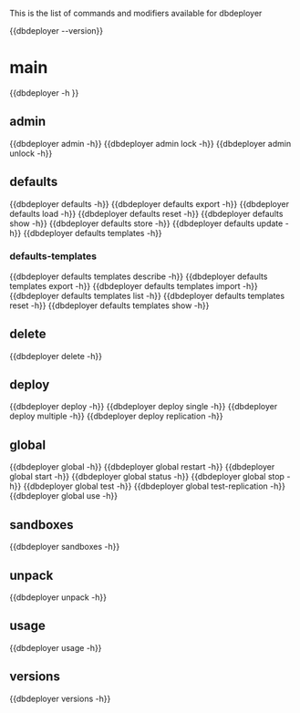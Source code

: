 This is the list of commands and modifiers available for dbdeployer

{{dbdeployer --version}}
# main
{{dbdeployer -h }}

## admin

{{dbdeployer admin -h}}
{{dbdeployer admin lock -h}}
{{dbdeployer admin unlock -h}}

## defaults
{{dbdeployer defaults -h}}
{{dbdeployer defaults export -h}}
{{dbdeployer defaults load -h}}
{{dbdeployer defaults reset -h}}
{{dbdeployer defaults show -h}}
{{dbdeployer defaults store -h}}
{{dbdeployer defaults update -h}}
{{dbdeployer defaults templates -h}}

### defaults-templates
{{dbdeployer defaults templates describe -h}}
{{dbdeployer defaults templates export -h}}
{{dbdeployer defaults templates import -h}}
{{dbdeployer defaults templates list -h}}
{{dbdeployer defaults templates reset -h}}
{{dbdeployer defaults templates show -h}}

## delete
{{dbdeployer delete -h}}

## deploy
{{dbdeployer deploy -h}}
{{dbdeployer deploy single -h}}
{{dbdeployer deploy multiple -h}}
{{dbdeployer deploy replication -h}}

## global
{{dbdeployer global -h}}
{{dbdeployer global restart -h}}
{{dbdeployer global start -h}}
{{dbdeployer global status -h}}
{{dbdeployer global stop -h}}
{{dbdeployer global test -h}}
{{dbdeployer global test-replication -h}}
{{dbdeployer global use -h}}

## sandboxes
{{dbdeployer sandboxes -h}}

## unpack
{{dbdeployer unpack -h}}

## usage
{{dbdeployer usage -h}}

## versions
{{dbdeployer versions -h}}

